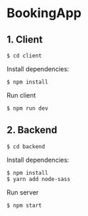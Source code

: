# BookingApp

## 1. Client

```
$ cd client
```

Install dependencies:

```
$ npm install
```

Run client

```
$ npm run dev
```

## 2. Backend

```
$ cd backend
```

Install dependencies:

```
$ npm install
$ yarn add node-sass
```

Run server

```
$ npm start
```
